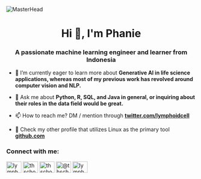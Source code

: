 ![MasterHead](https://tryengineering.org/wp-content/uploads/bigstock-Female-Scientist-Working-In-La-282560680-scaled.jpg)
<h1 align="center">Hi 👋, I'm Phanie</h1>
<h3 align="center">A passionate machine learning engineer and learner from Indonesia</h3>

- 🌱 I’m currently eager to learn more about **Generative AI in life science applications, whereas most of my previous work has revolved around computer vision and NLP.**

- 💬 Ask me about **Python, R, SQL, and Java in general, or inquiring about their roles in the data field would be great.**

- 📫 How to reach me? DM / mention through **[twitter.com/lymphoidcell](https://twitter.com/lymphoidcell)**
  
- 🙌 Check my other profile that utilizes Linux as the primary tool **[github.com](https://github.com/anotherphanie)**

<h3 align="left">Connect with me:</h3>
<p align="left">
<a href="https://twitter.com/lymphoidcell" target="blank"><img align="center" src="https://raw.githubusercontent.com/rahuldkjain/github-profile-readme-generator/master/src/images/icons/Social/twitter.svg" alt="lymphoidcell" height="30" width="40" /></a>
<a href="https://linkedin.com/in/thscho" target="blank"><img align="center" src="https://raw.githubusercontent.com/rahuldkjain/github-profile-readme-generator/master/src/images/icons/Social/linked-in-alt.svg" alt="thscho" height="30" width="40" /></a>
<a href="https://kaggle.com/thscho" target="blank"><img align="center" src="https://raw.githubusercontent.com/rahuldkjain/github-profile-readme-generator/master/src/images/icons/Social/kaggle.svg" alt="thscho" height="30" width="40" /></a>
<a href="https://medium.com/@thscho" target="blank"><img align="center" src="https://raw.githubusercontent.com/rahuldkjain/github-profile-readme-generator/master/src/images/icons/Social/medium.svg" alt="@thscho" height="30" width="40" /></a>
<a href="https://www.leetcode.com/lymphoidcell" target="blank"><img align="center" src="https://raw.githubusercontent.com/rahuldkjain/github-profile-readme-generator/master/src/images/icons/Social/leet-code.svg" alt="lymphoidcell" height="30" width="40" /></a>
</p>

